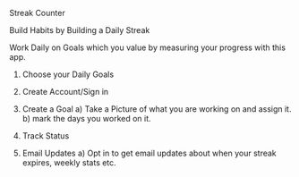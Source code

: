 Streak Counter

Build Habits by Building a Daily Streak

Work Daily on Goals which you value by measuring your progress with this app.

1) Choose your Daily Goals

2) Create Account/Sign in

3) Create a Goal 
    a) Take a Picture of what you are working on and assign it.
    b) mark the days you worked on it. 

4) Track Status

5) Email Updates
    a) Opt in to get email updates about when your streak expires, weekly stats etc.

    